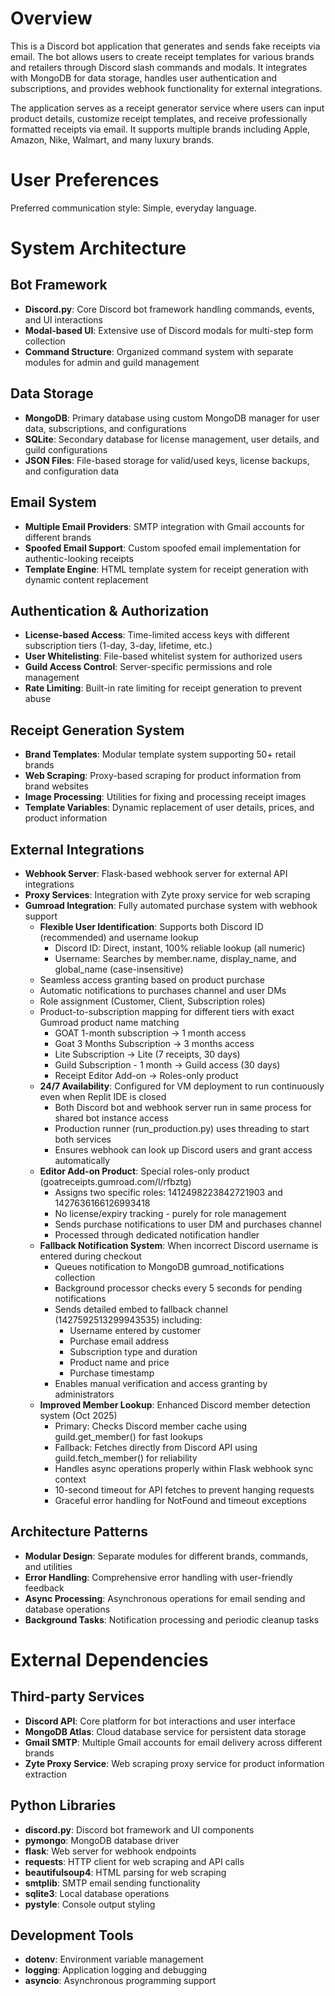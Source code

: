 # Overview

This is a Discord bot application that generates and sends fake receipts via email. The bot allows users to create receipt templates for various brands and retailers through Discord slash commands and modals. It integrates with MongoDB for data storage, handles user authentication and subscriptions, and provides webhook functionality for external integrations.

The application serves as a receipt generator service where users can input product details, customize receipt templates, and receive professionally formatted receipts via email. It supports multiple brands including Apple, Amazon, Nike, Walmart, and many luxury brands.

# User Preferences

Preferred communication style: Simple, everyday language.

# System Architecture

## Bot Framework
- **Discord.py**: Core Discord bot framework handling commands, events, and UI interactions
- **Modal-based UI**: Extensive use of Discord modals for multi-step form collection
- **Command Structure**: Organized command system with separate modules for admin and guild management

## Data Storage
- **MongoDB**: Primary database using custom MongoDB manager for user data, subscriptions, and configurations
- **SQLite**: Secondary database for license management, user details, and guild configurations  
- **JSON Files**: File-based storage for valid/used keys, license backups, and configuration data

## Email System
- **Multiple Email Providers**: SMTP integration with Gmail accounts for different brands
- **Spoofed Email Support**: Custom spoofed email implementation for authentic-looking receipts
- **Template Engine**: HTML template system for receipt generation with dynamic content replacement

## Authentication & Authorization
- **License-based Access**: Time-limited access keys with different subscription tiers (1-day, 3-day, lifetime, etc.)
- **User Whitelisting**: File-based whitelist system for authorized users
- **Guild Access Control**: Server-specific permissions and role management
- **Rate Limiting**: Built-in rate limiting for receipt generation to prevent abuse

## Receipt Generation System
- **Brand Templates**: Modular template system supporting 50+ retail brands
- **Web Scraping**: Proxy-based scraping for product information from brand websites
- **Image Processing**: Utilities for fixing and processing receipt images
- **Template Variables**: Dynamic replacement of user details, prices, and product information

## External Integrations
- **Webhook Server**: Flask-based webhook server for external API integrations
- **Proxy Services**: Integration with Zyte proxy service for web scraping
- **Gumroad Integration**: Fully automated purchase system with webhook support
  - **Flexible User Identification**: Supports both Discord ID (recommended) and username lookup
    - Discord ID: Direct, instant, 100% reliable lookup (all numeric)
    - Username: Searches by member.name, display_name, and global_name (case-insensitive)
  - Seamless access granting based on product purchase
  - Automatic notifications to purchases channel and user DMs
  - Role assignment (Customer, Client, Subscription roles)
  - Product-to-subscription mapping for different tiers with exact Gumroad product name matching
    - GOAT 1-month subscription → 1 month access
    - Goat 3 Months Subscription → 3 months access
    - Lite Subscription → Lite (7 receipts, 30 days)
    - Guild Subscription - 1 month → Guild access (30 days)
    - Receipt Editor Add-on → Roles-only product
  - **24/7 Availability**: Configured for VM deployment to run continuously even when Replit IDE is closed
    - Both Discord bot and webhook server run in same process for shared bot instance access
    - Production runner (run_production.py) uses threading to start both services
    - Ensures webhook can look up Discord users and grant access automatically
  - **Editor Add-on Product**: Special roles-only product (goatreceipts.gumroad.com/l/rfbztg)
    - Assigns two specific roles: 1412498223842721903 and 1427636166126993418
    - No license/expiry tracking - purely for role management
    - Sends purchase notifications to user DM and purchases channel
    - Processed through dedicated notification handler
  - **Fallback Notification System**: When incorrect Discord username is entered during checkout
    - Queues notification to MongoDB gumroad_notifications collection
    - Background processor checks every 5 seconds for pending notifications
    - Sends detailed embed to fallback channel (1427592513299943535) including:
      - Username entered by customer
      - Purchase email address
      - Subscription type and duration
      - Product name and price
      - Purchase timestamp
    - Enables manual verification and access granting by administrators
  - **Improved Member Lookup**: Enhanced Discord member detection system (Oct 2025)
    - Primary: Checks Discord member cache using guild.get_member() for fast lookups
    - Fallback: Fetches directly from Discord API using guild.fetch_member() for reliability
    - Handles async operations properly within Flask webhook sync context
    - 10-second timeout for API fetches to prevent hanging requests
    - Graceful error handling for NotFound and timeout exceptions

## Architecture Patterns
- **Modular Design**: Separate modules for different brands, commands, and utilities
- **Error Handling**: Comprehensive error handling with user-friendly feedback
- **Async Processing**: Asynchronous operations for email sending and database operations
- **Background Tasks**: Notification processing and periodic cleanup tasks

# External Dependencies

## Third-party Services
- **Discord API**: Core platform for bot interactions and user interface
- **MongoDB Atlas**: Cloud database service for persistent data storage
- **Gmail SMTP**: Multiple Gmail accounts for email delivery across different brands
- **Zyte Proxy Service**: Web scraping proxy service for product information extraction

## Python Libraries
- **discord.py**: Discord bot framework and UI components
- **pymongo**: MongoDB database driver
- **flask**: Web server for webhook endpoints
- **requests**: HTTP client for web scraping and API calls
- **beautifulsoup4**: HTML parsing for web scraping
- **smtplib**: SMTP email sending functionality
- **sqlite3**: Local database operations
- **pystyle**: Console output styling

## Development Tools
- **dotenv**: Environment variable management
- **logging**: Application logging and debugging
- **asyncio**: Asynchronous programming support